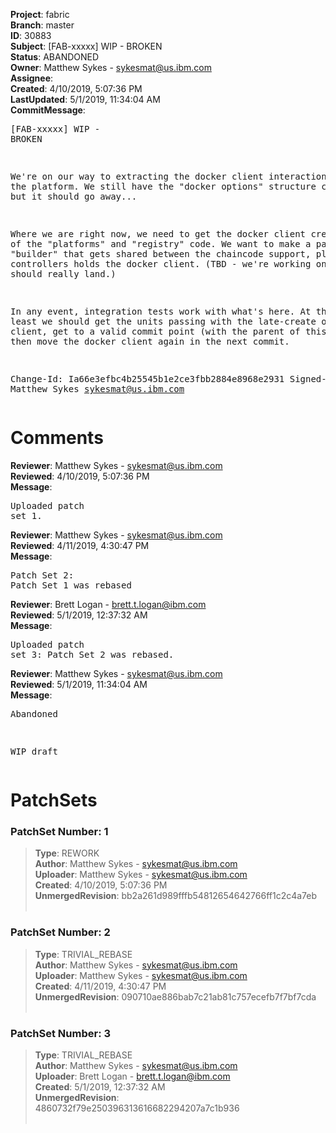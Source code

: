 <strong>Project</strong>: fabric<br><strong>Branch</strong>: master<br><strong>ID</strong>: 30883<br><strong>Subject</strong>: [FAB-xxxxx] WIP - BROKEN<br><strong>Status</strong>: ABANDONED<br><strong>Owner</strong>: Matthew Sykes - sykesmat@us.ibm.com<br><strong>Assignee</strong>:<br><strong>Created</strong>: 4/10/2019, 5:07:36 PM<br><strong>LastUpdated</strong>: 5/1/2019, 11:34:04 AM<br><strong>CommitMessage</strong>:<br><pre>[FAB-xxxxx] WIP - BROKEN

We're on our way to extracting the docker client interactions from the
platform. We still have the "docker options" structure coming back but
it should go away...

Where we are right now, we need to get the docker client creation out of
the "platforms" and "registry" code. We want to make a path where the
"builder" that gets shared between the chaincode support, platforms, and
controllers holds the docker client.  (TBD - we're working on where it
should really land.)

In any event, integration tests work with what's here. At the very least
we should get the units passing with the late-create of the docker
client, get to a valid commit point (with the parent of this commit) and
then move the docker client again in the next commit.

Change-Id: Ia66e3efbc4b25545b1e2ce3fbb2884e8968e2931
Signed-off-by: Matthew Sykes <sykesmat@us.ibm.com>
</pre><h1>Comments</h1><strong>Reviewer</strong>: Matthew Sykes - sykesmat@us.ibm.com<br><strong>Reviewed</strong>: 4/10/2019, 5:07:36 PM<br><strong>Message</strong>: <pre>Uploaded patch set 1.</pre><strong>Reviewer</strong>: Matthew Sykes - sykesmat@us.ibm.com<br><strong>Reviewed</strong>: 4/11/2019, 4:30:47 PM<br><strong>Message</strong>: <pre>Patch Set 2: Patch Set 1 was rebased</pre><strong>Reviewer</strong>: Brett Logan - brett.t.logan@ibm.com<br><strong>Reviewed</strong>: 5/1/2019, 12:37:32 AM<br><strong>Message</strong>: <pre>Uploaded patch set 3: Patch Set 2 was rebased.</pre><strong>Reviewer</strong>: Matthew Sykes - sykesmat@us.ibm.com<br><strong>Reviewed</strong>: 5/1/2019, 11:34:04 AM<br><strong>Message</strong>: <pre>Abandoned

WIP draft</pre><h1>PatchSets</h1><h3>PatchSet Number: 1</h3><blockquote><strong>Type</strong>: REWORK<br><strong>Author</strong>: Matthew Sykes - sykesmat@us.ibm.com<br><strong>Uploader</strong>: Matthew Sykes - sykesmat@us.ibm.com<br><strong>Created</strong>: 4/10/2019, 5:07:36 PM<br><strong>UnmergedRevision</strong>: bb2a261d989fffb54812654642766ff1c2c4a7eb<br><br></blockquote><h3>PatchSet Number: 2</h3><blockquote><strong>Type</strong>: TRIVIAL_REBASE<br><strong>Author</strong>: Matthew Sykes - sykesmat@us.ibm.com<br><strong>Uploader</strong>: Matthew Sykes - sykesmat@us.ibm.com<br><strong>Created</strong>: 4/11/2019, 4:30:47 PM<br><strong>UnmergedRevision</strong>: 090710ae886bab7c21ab81c757ecefb7f7bf7cda<br><br></blockquote><h3>PatchSet Number: 3</h3><blockquote><strong>Type</strong>: TRIVIAL_REBASE<br><strong>Author</strong>: Matthew Sykes - sykesmat@us.ibm.com<br><strong>Uploader</strong>: Brett Logan - brett.t.logan@ibm.com<br><strong>Created</strong>: 5/1/2019, 12:37:32 AM<br><strong>UnmergedRevision</strong>: 4860732f79e250396313616682294207a7c1b936<br><br></blockquote>